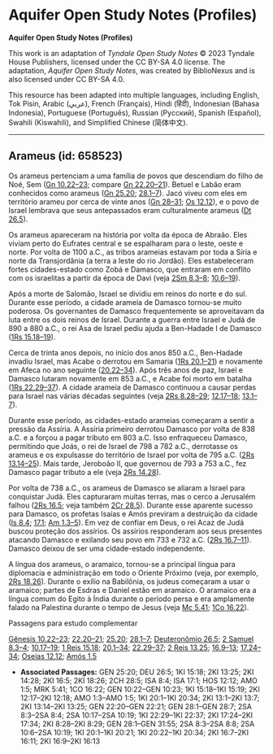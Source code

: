 # Aquifer Open Study Notes (Profiles)

**Aquifer Open Study Notes (Profiles)**

This work is an adaptation of *Tyndale Open Study Notes* © 2023 Tyndale House Publishers, licensed under the CC BY\-SA 4\.0 license. The adaptation, *Aquifer Open Study Notes*, was created by BiblioNexus and is also licensed under CC BY\-SA 4\.0\.

This resource has been adapted into multiple languages, including English, Tok Pisin, Arabic (عربي), French (Français), Hindi (हिंदी), Indonesian (Bahasa Indonesia), Portuguese (Português), Russian (Русский), Spanish (Español), Swahili (Kiswahili), and Simplified Chinese (简体中文).



--------------------------------

## Arameus (id: 658523)

Os arameus pertenciam a uma família de povos que descendiam do filho de Noé, Sem ([Gn 10\.22–23](https://ref.ly/Gen10:22-Gen10:23); compare [Gn 22\.20–21](https://ref.ly/Gen22:20-Gen22:21)). Betuel e Labão eram conhecidos como arameus ([Gn 25\.20](https://ref.ly/Gen25:20); [28\.1–7](https://ref.ly/Gen28:1-Gen28:7)). Jacó viveu com eles em território arameu por cerca de vinte anos ([Gn 28–31](https://ref.ly/Gen28:1-Gen31:55); [Os 12\.12](https://ref.ly/Hos12:12)), e o povo de Israel lembrava que seus antepassados eram culturalmente arameus ([Dt 26\.5](https://ref.ly/Deut26:5)).

Os arameus apareceram na história por volta da época de Abraão. Eles viviam perto do Eufrates central e se espalharam para o leste, oeste e norte. Por volta de 1100 a.C., as tribos arameias estavam por toda a Síria e norte da Transjordânia (a terra a leste do rio Jordão). Eles estabeleceram fortes cidades\-estado como Zobá e Damasco, que entraram em conflito com os israelitas a partir da época de Davi (veja [2Sm 8\.3–8](https://ref.ly/2Sam8:3-2Sam8:8); [10\.6–19](https://ref.ly/2Sam10:6-2Sam10:19)).

Após a morte de Salomão, Israel se dividiu em reinos do norte e do sul. Durante esse período, a cidade arameia de Damasco tornou\-se muito poderosa. Os governantes de Damasco frequentemente se aproveitavam da luta entre os dois reinos de Israel. Durante a guerra entre Israel e Judá de 890 a 880 a.C., o rei Asa de Israel pediu ajuda a Ben\-Hadade I de Damasco ([1Rs 15\.18–19](https://ref.ly/1Kgs15:18-1Kgs15:19)).

Cerca de trinta anos depois, no início dos anos 850 a.C., Ben\-Hadade invadiu Israel, mas Acabe o derrotou em Samaria ([1Rs 20\.1–21](https://ref.ly/1Kgs20:1-1Kgs20:21)) e novamente em Afeca no ano seguinte ([20\.22–34](https://ref.ly/1Kgs20:22-1Kgs20:34)). Após três anos de paz, Israel e Damasco lutaram novamente em 853 a.C., e Acabe foi morto em batalha ([1Rs 22\.29–37](https://ref.ly/1Kgs22:29-1Kgs22:37)). A cidade arameia de Damasco continuou a causar perdas para Israel nas várias décadas seguintes (veja [2Rs 8\.28–29](https://ref.ly/2Kgs8:28-2Kgs8:29); [12\.17–18](https://ref.ly/2Kgs12:17-2Kgs12:18); [13\.1–7](https://ref.ly/2Kgs13:1-2Kgs13:7)).

Durante esse período, as cidades\-estado arameias começaram a sentir a pressão da Assíria. A Assíria primeiro derrotou Damasco por volta de 838 a.C. e a forçou a pagar tributo em 803 a.C. Isso enfraqueceu Damasco, permitindo que Joás, o rei de Israel de 798 a 782 a.C., derrotasse os arameus e os expulsasse do território de Israel por volta de 795 a.C. ([2Rs 13\.14–25](https://ref.ly/2Kgs13:14-2Kgs13:25)). Mais tarde, Jeroboão II, que governou de 793 a 753 a.C., fez Damasco pagar tributo a ele (veja [2Rs 14\.28](https://ref.ly/2Kgs14:28)).

Por volta de 738 a.C., os arameus de Damasco se aliaram a Israel para conquistar Judá. Eles capturaram muitas terras, mas o cerco a Jerusalém falhou ([2Rs 16\.5](https://ref.ly/2Kgs16:5); veja também [2Cr 28\.5](https://ref.ly/2Chr28:5)). Durante esse aparente sucesso para Damasco, os profetas Isaías e Amós previram a destruição da cidade ([Is 8\.4](https://ref.ly/Isa8:4); [17\.1](https://ref.ly/Isa17:1); [Am 1\.3–5](https://ref.ly/Amos1:3-Amos1:5)). Em vez de confiar em Deus, o rei Acaz de Judá buscou proteção dos assírios. Os assírios responderam aos seus presentes atacando Damasco e exilando seu povo em 733 e 732 a.C. ([2Rs 16\.7–11](https://ref.ly/2Kgs16:7-2Kgs16:11)). Damasco deixou de ser uma cidade\-estado independente.

A língua dos arameus, o aramaico, tornou\-se a principal língua para diplomacia e administração em todo o Oriente Próximo (veja, por exemplo, [2Rs 18\.26](https://ref.ly/2Kgs18:26)). Durante o exílio na Babilônia, os judeus começaram a usar o aramaico; partes de Esdras e Daniel estão em aramaico. O aramaico era a língua comum do Egito à Índia durante o período persa e era amplamente falado na Palestina durante o tempo de Jesus (veja [Mc 5\.41](https://ref.ly/Mark5:41); [1Co 16\.22](https://ref.ly/1Cor16:22)).

Passagens para estudo complementar

[Gênesis 10\.22–23](https://ref.ly/Gen10:22-Gen10:23); [22\.20–21](https://ref.ly/Gen22:20-Gen22:21); [25\.20](https://ref.ly/Gen25:20); [28\.1–7](https://ref.ly/Gen28:1-Gen28:7); [Deuteronômio 26\.5](https://ref.ly/Deut26:5); [2 Samuel 8\.3–4](https://ref.ly/2Sam8:3-2Sam8:4); [10\.17–19](https://ref.ly/2Sam10:17-2Sam10:19); [1 Reis 15\.18](https://ref.ly/1Kgs15:18); [20\.1–34](https://ref.ly/1Kgs20:1-1Kgs20:34); [22\.29–37](https://ref.ly/1Kgs22:29-1Kgs22:37); [2 Reis 13\.25](https://ref.ly/2Kgs13:25); [16\.9–13](https://ref.ly/2Kgs16:9-2Kgs16:13); [17\.24–34](https://ref.ly/2Kgs17:24-2Kgs17:34); [Oseias 12\.12](https://ref.ly/Hos12:12); [Amós 1\.5](https://ref.ly/Amos1:5)

* **Associated Passages:** GEN 25:20; DEU 26:5; 1KI 15:18; 2KI 13:25; 2KI 14:28; 2KI 16:5; 2KI 18:26; 2CH 28:5; ISA 8:4; ISA 17:1; HOS 12:12; AMO 1:5; MRK 5:41; 1CO 16:22; GEN 10:22–GEN 10:23; 1KI 15:18–1KI 15:19; 2KI 12:17–2KI 12:18; AMO 1:3–AMO 1:5; 1KI 20:1–1KI 20:34; 2KI 13:1–2KI 13:7; 2KI 13:14–2KI 13:25; GEN 22:20–GEN 22:21; GEN 28:1–GEN 28:7; 2SA 8:3–2SA 8:4; 2SA 10:17–2SA 10:19; 1KI 22:29–1KI 22:37; 2KI 17:24–2KI 17:34; 2KI 8:28–2KI 8:29; GEN 28:1–GEN 31:55; 2SA 8:3–2SA 8:8; 2SA 10:6–2SA 10:19; 1KI 20:1–1KI 20:21; 1KI 20:22–1KI 20:34; 2KI 16:7–2KI 16:11; 2KI 16:9–2KI 16:13

